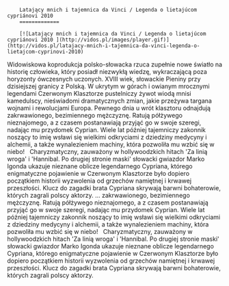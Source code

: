 
        Latający mnich i tajemnica da Vinci / Legenda o lietajúcom cypriánovi 2010 
        =============
        
        [![Latający mnich i tajemnica da Vinci / Legenda o lietajúcom cypriánovi 2010 ](http://vidos.pl/images/player.gif)](http://vidos.pl/latajacy-mnich-i-tajemnica-da-vinci-legenda-o-lietajcom-cyprinovi-2010)
        
        
 Widowiskowa koprodukcja polsko-słowacka rzuca zupełnie nowe światło na historię człowieka, który posiadł niezwykłą wiedzę, wykraczającą poza horyzonty ówczesnych uczonych. XVIII wiek, słowackie Pieniny przy dzisiejszej granicy z Polską. W ukrytym w górach i owianym mrocznymi legendami Czerwonym Klasztorze pustelniczy żywot wiodą mnisi kamedulscy, nieświadomi dramatycznych zmian, jakie przeżywa targana wojnami i rewolucjami Europa. Pewnego dnia u wrót klasztoru odnajdują zakrwawionego, bezimiennego mężczyznę. Ratują półżywego nieznajomego, a z czasem postanawiają przyjąć go w swoje szeregi, nadając mu przydomek Cyprian. Wiele lat później tajemniczy zakonnik noszący to imię wsławi się wielkimi odkryciami z dziedziny medycyny i alchemii, a także wynalezieniem machiny, która pozwoliła mu wzbić się w niebo!   Charyzmatyczny, zauważony w hollywoodzkich hitach 'Za linią wroga' i 'Hannibal. Po drugiej stronie maski' słowacki gwiazdor Marko Igonda ukazuje nieznane oblicze legendarnego Cypriana, którego enigmatyczne pojawienie w Czerwonym Klasztorze było dopiero początkiem historii wyzwolenia od grzechów namiętnej i krwawej przeszłości. Klucz do zagadki brata Cypriana skrywają barwni bohaterowie, których zagrali polscy aktorzy.  ... zakrwawionego, bezimiennego mężczyznę. Ratują półżywego nieznajomego, a z czasem postanawiają przyjąć go w swoje szeregi, nadając mu przydomek Cyprian. Wiele lat później tajemniczy zakonnik noszący to imię wsławi się wielkimi odkryciami z dziedziny medycyny i alchemii, a także wynalezieniem machiny, która pozwoliła mu wzbić się w niebo!   Charyzmatyczny, zauważony w hollywoodzkich hitach 'Za linią wroga' i 'Hannibal. Po drugiej stronie maski' słowacki gwiazdor Marko Igonda ukazuje nieznane oblicze legendarnego Cypriana, którego enigmatyczne pojawienie w Czerwonym Klasztorze było dopiero początkiem historii wyzwolenia od grzechów namiętnej i krwawej przeszłości. Klucz do zagadki brata Cypriana skrywają barwni bohaterowie, których zagrali polscy aktorzy.
    